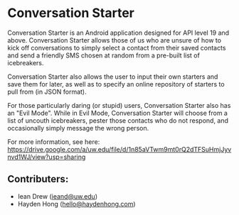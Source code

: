 # Conversation Starter

Conversation Starter is an Android application designed for API level 19 and above. Conversation Starter allows those of us who are unsure of how to kick off conversations to simply select a contact from their saved contacts and send a friendly SMS chosen at random from a pre-built list of icebreakers.

Conversation Starter also allows the user to input their own starters and save them for later, as well as to specify an online repository of starters to pull from (in JSON format). 

For those particularly daring (or stupid) users, Conversation Starter also has an "Evil Mode". While in Evil Mode, Conversation Starter will choose from a list of uncouth icebreakers, pester those contacts who do not respond, and occasionally simply message the wrong person.

For more information, see here: https://drive.google.com/a/uw.edu/file/d/1n85aVTwm9mt0rQ2dTFSuHmjJyvnvd1WJ/view?usp=sharing

## Contributers:
 * Iean Drew (ieand@uw.edu)
 * Hayden Hong (hello@haydenhong.com)
